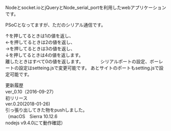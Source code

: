 Nodeとsocket.ioとjQueryとNode_serial_portを利用したwebアプリケーションです。 

PSoCとなってますが、ただのシリアル通信です。   

↑を押してるときは1の値を返し、   
←を押してるときは2の値を返し、   
→を押してるときは3の値を返し、   
↓を押してるときは4の値を返します。<br>
離したときはすべて0の値を返します。　　　　
シリアルポートの設定、ボーレートの設定はsetteing.jsで変更可能です。 あとサイトのポートもsetting.jsで設定可能です。    
 
更新履歴    
ver_0.10（2016-09-27）    
初リリース    
ver.0.20(2018-01-26)     
引っ張り出してきた物をpushしました。      
（macOS　Sierra 10.12.6     
 nodejs v9.4.0にて動作確認）     
